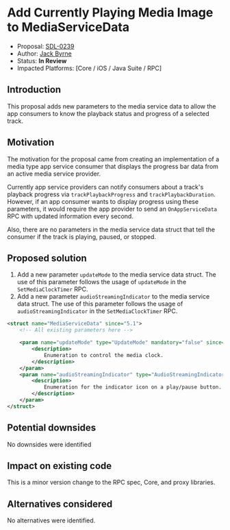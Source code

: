 # Add Currently Playing Media Image to MediaServiceData

* Proposal: [SDL-0239](0239-media-service-data-progress-bar-improvements.md)
* Author: [Jack Byrne](https://github.com/jacklivio)
* Status: **In Review**
* Impacted Platforms: [Core / iOS / Java Suite / RPC]

## Introduction

This proposal adds new parameters to the media service data to allow the app consumers to know the playback status and progress of a selected track.

## Motivation

The motivation for the proposal came from creating an implementation of a media type app service consumer that displays the progress bar data from an active media service provider.

Currently app service providers can notify consumers about a track's playback progress via `trackPlaybackProgress` and `trackPlaybackDuration`. However, if an app consumer wants to display progress using these parameters, it would require the app provider to send an `OnAppServiceData` RPC with updated information every second.

Also, there are no parameters in the media service data struct that tell the consumer if the track is playing, paused, or stopped. 

## Proposed solution
1. Add a new parameter `updateMode` to the media service data struct. The use of this parameter follows the usage of `updateMode` in the `SetMediaClockTimer` RPC.
2. Add a new parameter `audioStreamingIndicator` to the media service data struct. The use of this parameter follows the usage of `audioStreamingIndicator` in the `SetMediaClockTimer` RPC.

```xml
<struct name="MediaServiceData" since="5.1">
    <!-- All existing parameters here -->

    <param name="updateMode" type="UpdateMode" mandatory="false" since="X.X">
        <description>
            Enumeration to control the media clock.
        </description>
    </param>
    <param name="audioStreamingIndicator" type="AudioStreamingIndicator" mandatory="false" since="X.X">
        <description>
            Enumeration for the indicator icon on a play/pause button. see AudioStreamingIndicator.
        </description>
    </param>
</struct>
```

## Potential downsides
No downsides were identified

## Impact on existing code
This is a minor version change to the RPC spec, Core, and proxy libraries.

## Alternatives considered
No alternatives were identified.
